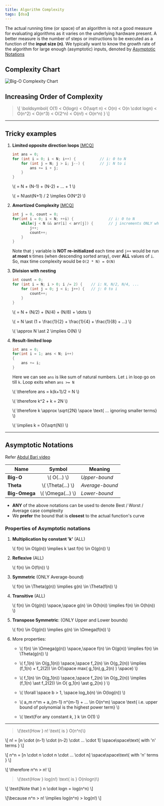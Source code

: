 ```yaml
---
title: Algorithm Complexity
tags: [dsa]
---
```


The actual running time (or space) of an algorithm is not a good measure for evaluating algorithms as it varies on the underlying hardware present. A better measure is the number of steps or instructions to be executed as a function of the **input size (n)**. We typically want to know the growth rate of the algorithm for large enough (asymptotic) inputs, denoted by [Asymptotic Notations](#asymptotic-notations)

## Complexity Chart

<img  alt="Big-O Complexity Chart" src="/code-journal/images/big-o-chart.png" >

## Increasing Order of Complexity

> \\[ \boldsymbol{ O(1) < O(logn) < O(\sqrt n) < O(n) < O(n \cdot logn) < O(n^2) < O(n^3) < O(2^n) < O(n!) < O(n^n) } \\]

---

## Tricky examples

1. **Limited opposite direction loops** [[MCQ]](https://www.interviewbit.com/problems/nestedcmpl2/)

   ```cpp
   int ans = 0;
   for (int i = 0; i < N; i++) {           // i: 0 to N
       for (int j = N; j > i; j--) {       // j: N to i
           ans += i + j;
       }
   }
   ```

   \\( = N + (N-1) + (N-2) + ... + 1 \\)

   \\( = N\ast(N+1) / 2 \implies O(N^2) \\)

2. **Amortized Complexity** [[MCQ]](https://www.interviewbit.com/problems/amortized1/)

   ```cpp
   int j = 0, count = 0;
   for(int i = 0; i < N; ++i) {                // i: 0 to N
       while(j < N && arr[i] < arr[j]) {       // j increments ONLY when next element is smaller
           j++;
           count++;
       }
   }
   ```

   Note that `j` variable is **NOT re-initialized** each time and `j++` would be run **at most** `N` times (when descending sorted array), over **ALL** values of `i`. So, max time complexity would be `O(2 * N) = O(N)`

3. **Division with nesting**

   ```cpp
   int count = 0;
   for (int i = N; i > 0; i /= 2) {    // i: N, N/2, N/4, ...
       for (int j = 0; j < i; j++) {   // j: 0 to i
           count++;
       }
   }
   ```

   \\( = N + (N/2) + (N/4) + (N/8) + \dots \\)

   \\( = N \ast (1 + \frac{1}{2} + \frac{1}{4} + \frac{1}{8} + ...) \\)

   \\( \approx N \ast 2 \implies O(N) \\)

4. **Result-limited loop**

   ```cpp
   int ans = 0;
   for(int i = 1; ans < N; i++)
   {
       ans += i;
   }
   ```

   Here we can see `ans` is like sum of natural numbers. Let `i` in loop go on till `k`. Loop exits when `ans >= N`

   \\( \therefore ans = k(k+1)/2 = N \\)

   \\( \therefore k^2 + k = 2N \\)

   \\( \therefore k \approx \sqrt{2N} \space \text{ ... ignoring smaller terms} \\)

   \\( \implies k = O(\sqrt{N}) \\)

---

## Asymptotic Notations

Refer [Abdul Bari video](https://youtu.be/A03oI0znAoc?si=YoBhnMxYnzoE71sb)

| Name          |       Symbol        | Meaning         |
| ------------- | :-----------------: | --------------- |
| **Big-O**     |   \\( O(...) \\)    | _Upper-bound_   |
| **Theta**     | \\( \Theta(...) \\) | _Average-bound_ |
| **Big-Omega** | \\( \Omega(...) \\) | _Lower-bound_   |

- **ANY** of the above notations can be used to denote Best / Worst / Average case complexity
- We **prefer** the bound that is **closest** to the actual function's curve

### Properties of Asymptotic notations

1. **Multiplication by constant 'k'** (ALL)

   \\( f(n) \in O(g(n)) \implies k \ast f(n) \in O(g(n)) \\)

2. **Reflexive** (ALL)

   \\( f(n) \in O(f(n)) \\)

3. **Symmetric** (ONLY Average-bound)

   \\( f(n) \in \Theta(g(n)) \implies g(n) \in \Theta(f(n)) \\)

4. **Transitive** (ALL)

   \\( f(n) \in O(g(n)) \space,\space g(n) \in O(h(n)) \implies f(n) \in O(h(n)) \\)

5. **Transpose Symmetric**: (ONLY Upper and Lower bounds)

   \\( f(n) \in O(g(n)) \implies g(n) \in \Omega(f(n)) \\)

6. More properties:

   - \\( f(n) \in \Omega(g(n)) \space,\space f(n) \in O(g(n)) \implies f(n) \in \Theta(g(n)) \\)

   - \\( f_1(n) \in O(g_1(n)) \space,\space f_2(n) \in O(g_2(n)) \implies (f_1(n) + f_2(2)) \in O(\space max( g_1(n),g_2(n) ) \space) \\)

   - \\( f_1(n) \in O(g_1(n)) \space,\space f_2(n) \in O(g_2(n)) \implies (f_1(n) \ast f_2(2)) \in O( g_1(n) \ast g_2(n) ) \\)

   - \\( \forall \space b > 1, \space log_b(n) \in O(log(n)) \\)

   - \\( a_m n^m + a\_{m-1} n^{m-1} + ... \in O(n^m) \space \text{ i.e. upper bound of polynomial is the highest power term} \\)

   - \\( \text{For any constant $k$, } k \in O(1) \\)

---

> \\(\text{How } n! \text{ is } O(n^n)\\)

\\[ n! = [n \cdot (n-1) \cdot (n-2) \cdot ... \cdot 1] \space\space\text{ with 'n' terms } \\]

\\[ n^n = [n \cdot n \cdot n \cdot ... \cdot n] \space\space\text{ with 'n' terms } \\]

\\[ \therefore n^n > n! \\]

> \\(\text{How } log(n!) \text{ is } O(nlogn)\\)

\\[ \text{Note that } n \cdot logn = log(n^n) \\]

\\[\because n^n > n! \implies log(n^n) > log(n!) \\]
